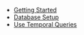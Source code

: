 - [Getting Started](getting-started.md)
- [Database Setup](database-setup.md)
- [Use Temporal Queries](use-temporal-queries.md)

